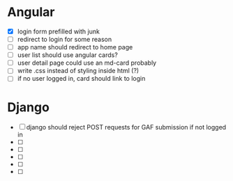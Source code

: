 # Angular

- [x] login form prefilled with junk
- [ ] redirect to login for some reason
- [ ] app name should redirect to home page
- [ ] user list should use angular cards?
- [ ] user detail page could use an md-card probably
- [ ] write .css instead of styling inside html (?)
- [ ] if no user logged in, card should link to login

# Django

- [ ] django should reject POST requests for GAF submission if not logged in
- [ ] 
- [ ] 
- [ ] 
- [ ] 
- [ ] 
